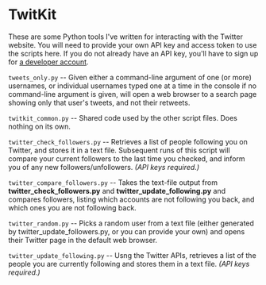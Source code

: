 # TwitKit

These are some Python tools I've written for interacting with the Twitter website. You will need to provide your own API key and access token to use the scripts here. If you do not already have an API key, you'll have to sign up for [a developer account](https://developer.twitter.com/en/docs/twitter-api/getting-started/getting-access-to-the-twitter-api).

`tweets_only.py` -- Given either a command-line argument of one (or more) usernames, or individual usernames typed one at a time in the console if no command-line argument is given, will open a web browser to a search page showing only that user's tweets, and not their retweets.

`twitkit_common.py` -- Shared code used by the other script files. Does nothing on its own.

`twitter_check_followers.py` -- Retrieves a list of people following you on Twitter, and stores it in a text file. Subsequent runs of this script will compare your current followers to the last time you checked, and inform you of any new followers/unfollowers. *(API keys required.)*

`twitter_compare_followers.py` -- Takes the text-file output from **twitter_check_followers.py** and **twitter_update_following.py** and compares followers, listing which accounts are not following you back, and which ones you are not following back.

`twitter_random.py` -- Picks a random user from a text file (either generated by twitter_update_followers.py, or you can provide your own) and opens their Twitter page in the default web browser.

`twitter_update_following.py` -- Usng the Twitter APIs, retrieves a list of the people you are currently following and stores them in a text file. *(API keys required.)*
